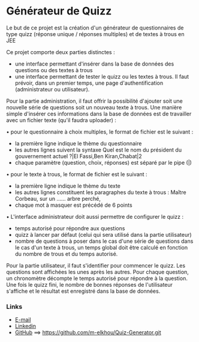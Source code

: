 # Générateur de Quizz
 Le but de ce projet est la création d'un générateur de questionnaires de type quizz (réponse unique / réponses multiples) et de textes à trous en JEE

Ce projet comporte deux parties
distinctes :
- une interface permettant d'insérer dans la base de données des questions ou des textes
à trous
- une interface permettant de tester le quizz ou les textes à trous.
Il faut prévoir, dans un premier temps, une page d'authentification (administrateur ou
utilisateur).

Pour la partie administration, il faut offrir la possibilité d'ajouter soit une nouvelle série de
questions soit un nouveau texte à trous. Une manière simple d'insérer ces informations dans la
base de données est de travailler avec un fichier texte (qu'il faudra uploader) :

• pour le questionnaire à choix multiples, le format de fichier est le suivant :
- la première ligne indique le thème du questionnaire
- les autres lignes suivent la syntaxe Quel est le nom du président du gouvernement
actuel ?|El Fassi,Ben Kiran,Chabat|2
- chaque paramètre (question, choix, réponses) est séparé par le pipe (|)

• pour le texte à trous, le format de fichier est le suivant :
- la première ligne indique le thème du texte
- les autres lignes constituent les paragraphes du texte à trous : Maître Corbeau, sur un
...... arbre perché,
- chaque mot à masquer est précédé de 6 points

• L'interface administrateur doit aussi permettre de configurer le quizz :
- temps autorisé pour répondre aux questions
- quizz à lancer par défaut (celui qui sera utilisé dans la partie utilisateur)
- nombre de questions à poser dans le cas d'une série de questions dans le cas d'un texte
à trous, un temps global doit être calculé en fonction du nombre de trous et du temps
autorisé.

Pour la partie utilisateur, il faut s'identifier pour commencer le quizz. Les questions sont
affichées les unes après les autres.
Pour chaque question, un chronomètre décompte le temps autorisé pour répondre à la
question. Une fois le quizz fini, le nombre de bonnes réponses de l'utilisateur s'affiche et le
résultat est enregistré dans la base de données.

### Links
- [E-mail](m.elkhou@hotmail.com)
- [Linkedin](https://www.linkedin.com/in/m-elkhou/)
- [GitHub](https://github.com/m-elkhou)
==> https://github.com/m-elkhou/Quiz-Generator.git
